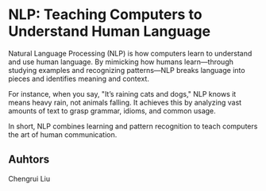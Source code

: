 
# NLP: Teaching Computers to Understand Human Language
Natural Language Processing (NLP) is how computers learn to understand and use human language. By mimicking how humans learn—through studying examples and recognizing patterns—NLP breaks language into pieces and identifies meaning and context.

For instance, when you say, "It’s raining cats and dogs," NLP knows it means heavy rain, not animals falling. It achieves this by analyzing vast amounts of text to grasp grammar, idioms, and common usage.

In short, NLP combines learning and pattern recognition to teach computers the art of human communication.
## Auhtors
Chengrui Liu